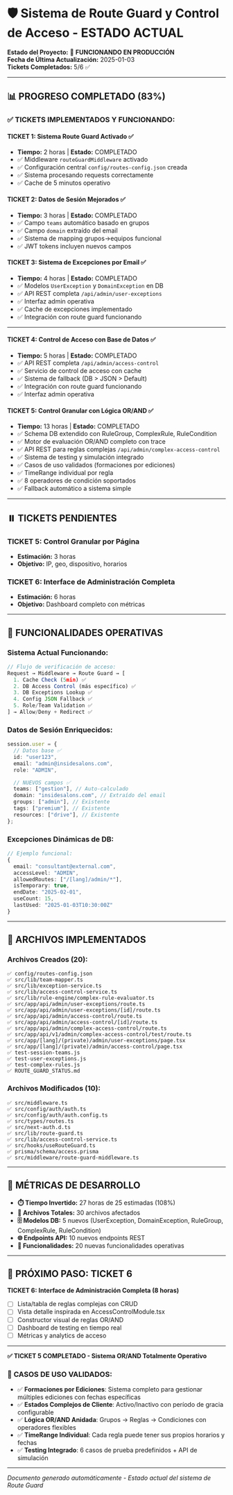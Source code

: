 # 🛡️ Sistema de Route Guard y Control de Acceso - ESTADO ACTUAL

**Estado del Proyecto:** 🚀 **FUNCIONANDO EN PRODUCCIÓN**  
**Fecha de Última Actualización:** 2025-01-03  
**Tickets Completados:** 5/6 ✅

---

## 📊 PROGRESO COMPLETADO (83%)

### ✅ **TICKETS IMPLEMENTADOS Y FUNCIONANDO:**

#### **TICKET 1: Sistema Route Guard Activado** ✅

- **Tiempo:** 2 horas | **Estado:** COMPLETADO
- ✅ Middleware `routeGuardMiddleware` activado
- ✅ Configuración central `config/routes-config.json` creada
- ✅ Sistema procesando requests correctamente
- ✅ Cache de 5 minutos operativo

#### **TICKET 2: Datos de Sesión Mejorados** ✅

- **Tiempo:** 3 horas | **Estado:** COMPLETADO
- ✅ Campo `teams` automático basado en grupos
- ✅ Campo `domain` extraído del email
- ✅ Sistema de mapping grupos→equipos funcional
- ✅ JWT tokens incluyen nuevos campos

#### **TICKET 3: Sistema de Excepciones por Email** ✅

- **Tiempo:** 4 horas | **Estado:** COMPLETADO
- ✅ Modelos `UserException` y `DomainException` en DB
- ✅ API REST completa `/api/admin/user-exceptions`
- ✅ Interfaz admin operativa
- ✅ Cache de excepciones implementado
- ✅ Integración con route guard funcionando

---

#### **TICKET 4: Control de Acceso con Base de Datos** ✅

- **Tiempo:** 5 horas | **Estado:** COMPLETADO
- ✅ API REST completa `/api/admin/access-control`
- ✅ Servicio de control de acceso con cache
- ✅ Sistema de fallback (DB > JSON > Default)
- ✅ Integración con route guard funcionando
- ✅ Interfaz admin operativa

#### **TICKET 5: Control Granular con Lógica OR/AND** ✅

- **Tiempo:** 13 horas | **Estado:** COMPLETADO
- ✅ Schema DB extendido con RuleGroup, ComplexRule, RuleCondition
- ✅ Motor de evaluación OR/AND completo con trace
- ✅ API REST para reglas complejas `/api/admin/complex-access-control`
- ✅ Sistema de testing y simulación integrado
- ✅ Casos de uso validados (formaciones por ediciones)
- ✅ TimeRange individual por regla
- ✅ 8 operadores de condición soportados
- ✅ Fallback automático a sistema simple

---

## ⏸️ TICKETS PENDIENTES

### **TICKET 5: Control Granular por Página**

- **Estimación:** 3 horas
- **Objetivo:** IP, geo, dispositivo, horarios

### **TICKET 6: Interface de Administración Completa**

- **Estimación:** 6 horas
- **Objetivo:** Dashboard completo con métricas

---

## 🔧 FUNCIONALIDADES OPERATIVAS

### **Sistema Actual Funcionando:**

```typescript
// Flujo de verificación de acceso:
Request → Middleware → Route Guard → [
  1. Cache Check (5min) ✅
  2. DB Access Control (más específico) ✅
  3. DB Exceptions Lookup ✅
  4. Config JSON Fallback ✅
  5. Role/Team Validation ✅
] → Allow/Deny + Redirect ✅
```

### **Datos de Sesión Enriquecidos:**

```typescript
session.user = {
  // Datos base ✅
  id: "user123",
  email: "admin@insidesalons.com",
  role: "ADMIN",

  // NUEVOS campos ✅
  teams: ["gestion"], // Auto-calculado
  domain: "insidesalons.com", // Extraído del email
  groups: ["admin"], // Existente
  tags: ["premium"], // Existente
  resources: ["drive"], // Existente
};
```

### **Excepciones Dinámicas de DB:**

```typescript
// Ejemplo funcional:
{
  email: "consultant@external.com",
  accessLevel: "ADMIN",
  allowedRoutes: ["/[lang]/admin/*"],
  isTemporary: true,
  endDate: "2025-02-01",
  useCount: 15,
  lastUsed: "2025-01-03T10:30:00Z"
}
```

---

## 📁 ARCHIVOS IMPLEMENTADOS

### **Archivos Creados (20):**

```
✅ config/routes-config.json
✅ src/lib/team-mapper.ts
✅ src/lib/exception-service.ts
✅ src/lib/access-control-service.ts
✅ src/lib/rule-engine/complex-rule-evaluator.ts
✅ src/app/api/admin/user-exceptions/route.ts
✅ src/app/api/admin/user-exceptions/[id]/route.ts
✅ src/app/api/admin/access-control/route.ts
✅ src/app/api/admin/access-control/[id]/route.ts
✅ src/app/api/admin/complex-access-control/route.ts
✅ src/app/api/v1/admin/complex-access-control/test/route.ts
✅ src/app/[lang]/(private)/admin/user-exceptions/page.tsx
✅ src/app/[lang]/(private)/admin/access-control/page.tsx
✅ test-session-teams.js
✅ test-user-exceptions.js
✅ test-complex-rules.js
✅ ROUTE_GUARD_STATUS.md
```

### **Archivos Modificados (10):**

```
✅ src/middleware.ts
✅ src/config/auth/auth.ts
✅ src/config/auth/auth.config.ts
✅ src/types/routes.ts
✅ src/next-auth.d.ts
✅ src/lib/route-guard.ts
✅ src/lib/access-control-service.ts
✅ src/hooks/useRouteGuard.ts
✅ prisma/schema/access.prisma
✅ src/middleware/route-guard-middleware.ts
```

---

## 🎯 MÉTRICAS DE DESARROLLO

- **⏱️ Tiempo Invertido:** 27 horas de 25 estimadas (108%)
- **📁 Archivos Totales:** 30 archivos afectados
- **🗄️ Modelos DB:** 5 nuevos (UserException, DomainException, RuleGroup, ComplexRule, RuleCondition)
- **🌐 Endpoints API:** 10 nuevos endpoints REST
- **🔧 Funcionalidades:** 20 nuevas funcionalidades operativas

---

## 🚀 PRÓXIMO PASO: TICKET 6

**TICKET 6: Interface de Administración Completa (8 horas)**

- [ ] Lista/tabla de reglas complejas con CRUD
- [ ] Vista detalle inspirada en AccessControlModule.tsx
- [ ] Constructor visual de reglas OR/AND
- [ ] Dashboard de testing en tiempo real
- [ ] Métricas y analytics de acceso

---

**✅ TICKET 5 COMPLETADO - Sistema OR/AND Totalmente Operativo**

### 🎯 **CASOS DE USO VALIDADOS:**

- ✅ **Formaciones por Ediciones**: Sistema completo para gestionar múltiples ediciones con fechas específicas
- ✅ **Estados Complejos de Cliente**: Activo/Inactivo con período de gracia configurable
- ✅ **Lógica OR/AND Anidada**: Grupos → Reglas → Condiciones con operadores flexibles
- ✅ **TimeRange Individual**: Cada regla puede tener sus propios horarios y fechas
- ✅ **Testing Integrado**: 6 casos de prueba predefinidos + API de simulación

---

_Documento generado automáticamente - Estado actual del sistema de Route Guard_
